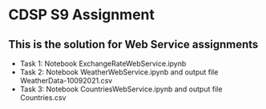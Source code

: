 # CDSP S9 Assignment
## This is the solution for Web Service assignments
- Task 1: Notebook ExchangeRateWebService.ipynb
- Task 2: Notebook WeatherWebService.ipynb and output file WeatherData-10092021.csv
- Task 3: Notebook CountriesWebService.ipynb and output file Countries.csv